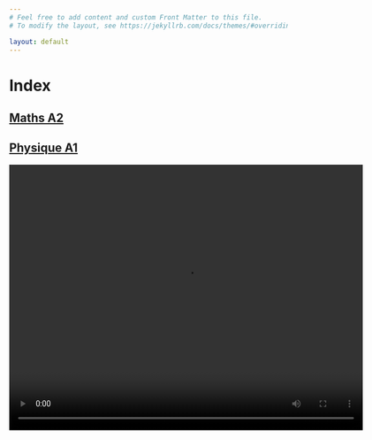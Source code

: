 ```yaml
---
# Feel free to add content and custom Front Matter to this file.
# To modify the layout, see https://jekyllrb.com/docs/themes/#overriding-theme-defaults

layout: default
---
```


# Index

## [Maths A2](/Maths2A/index.markdown)

## [Physique A1](/Physique1A/index.markdown)

<video autoplay="true" loop="loop" src="https://raw.githubusercontent.com/vcncolin/lefrenchmathproject/main/assets/manim/GaussianFunction.mp4" width="640" height="480"></video>
